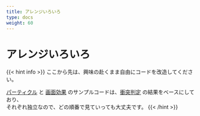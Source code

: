 ```yaml
---
title: アレンジいろいろ
type: docs
weight: 60
---
```


# アレンジいろいろ

{{< hint info >}}
ここから先は、興味の赴くまま自由にコードを改造してください。

[パーティクル](./10-particles) と [画面効果](./20-effects) のサンプルコードは、[衝突判定](../50-flappy-bird-like/70-collision) の結果をベースにしており、  
それぞれ独立なので、どの順番で見ていっても大丈夫です。
{{< /hint >}}
